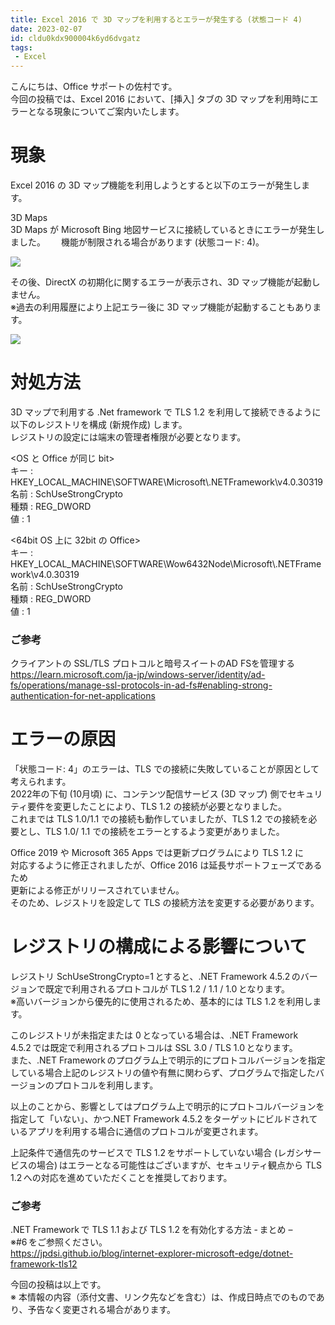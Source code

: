 ```yaml
---
title: Excel 2016 で 3D マップを利用するとエラーが発生する (状態コード 4)
date: 2023-02-07
id: cldu0kdx900004k6yd6dvgatz
tags: 
 - Excel
--- 
```


こんにちは、Office サポートの佐村です。  
今回の投稿では、Excel 2016 において、[挿入] タブの 3D マップを利用時にエラーとなる現象についてご案内いたします。  

# 現象
Excel 2016 の 3D マップ機能を利用しようとすると以下のエラーが発生します。  


3D Maps  
3D Maps が Microsoft Bing 地図サービスに接続しているときにエラーが発生しました。　　
機能が制限される場合があります (状態コード: 4)。　

![](img1.png)

その後、DirectX の初期化に関するエラーが表示され、3D マップ機能が起動しません。  
※過去の利用履歴により上記エラー後に 3D マップ機能が起動することもあります。  

![](img2.png)

# 対処方法
3D マップで利用する .Net framework で TLS 1.2 を利用して接続できるように  
以下のレジストリを構成 (新規作成) します。  
レジストリの設定には端末の管理者権限が必要となります。 

<OS と Office が同じ bit>  
キー : HKEY_LOCAL_MACHINE\SOFTWARE\Microsoft\\.NETFramework\v4.0.30319  
名前 : SchUseStrongCrypto  
種類 : REG_DWORD  
値 : 1  

<64bit OS 上に 32bit の Office>  
キー : HKEY_LOCAL_MACHINE\SOFTWARE\Wow6432Node\Microsoft\\.NETFramework\v4.0.30319  
名前 : SchUseStrongCrypto  
種類 : REG_DWORD  
値 : 1  

### ご参考 
クライアントの SSL/TLS プロトコルと暗号スイートのAD FSを管理する  
https://learn.microsoft.com/ja-jp/windows-server/identity/ad-fs/operations/manage-ssl-protocols-in-ad-fs#enabling-strong-authentication-for-net-applications  


# エラーの原因
「状態コード: 4」のエラーは、TLS での接続に失敗していることが原因として考えられます。  
2022年の下旬 (10月頃) に、コンテンツ配信サービス (3D マップ) 側でセキュリティ要件を変更したことにより、TLS 1.2 の接続が必要となりました。  
これまでは TLS 1.0/1.1 での接続も動作していましたが、TLS 1.2 での接続を必要とし、TLS 1.0/ 1.1 での接続をエラーとするよう変更がありました。 

Office 2019 や Microsoft 365 Apps では更新プログラムにより TLS 1.2 に  
対応するように修正されましたが、Office 2016 は延長サポートフェーズであるため  
更新による修正がリリースされていません。  
そのため、レジストリを設定して TLS の接続方法を変更する必要があります。  

# レジストリの構成による影響について
レジストリ SchUseStrongCrypto=1 とすると、.NET Framework 4.5.2 のバージョンで既定で利用されるプロトコルが TLS 1.2 / 1.1 / 1.0 となります。  
※高いバージョンから優先的に使用されるため、基本的には TLS 1.2 を利用します。  

このレジストリが未指定または 0 となっている場合は、.NET Framework 4.5.2 では既定で利用されるプロトコルは SSL 3.0 / TLS 1.0 となります。  
また、.NET Framework のプログラム上で明示的にプロトコルバージョンを指定している場合上記のレジストリの値や有無に関わらず、プログラムで指定したバージョンのプロトコルを利用します。  

以上のことから、影響としてはプログラム上で明示的にプロトコルバージョンを指定して「いない」、かつ.NET Framework 4.5.2 をターゲットにビルドされているアプリを利用する場合に通信のプロトコルが変更されます。  

上記条件で通信先のサービスで TLS 1.2 をサポートしていない場合 (レガシサービスの場合) はエラーとなる可能性はございますが、セキュリティ観点から TLS 1.2 への対応を進めていただくことを推奨しております。  

### ご参考
.NET Framework で TLS 1.1 および TLS 1.2 を有効化する方法 - まとめ –  
※#6 をご参照ください。  
https://jpdsi.github.io/blog/internet-explorer-microsoft-edge/dotnet-framework-tls12 


今回の投稿は以上です。  
※ 本情報の内容（添付文書、リンク先などを含む）は、作成日時点でのものであり、予告なく変更される場合があります。 
